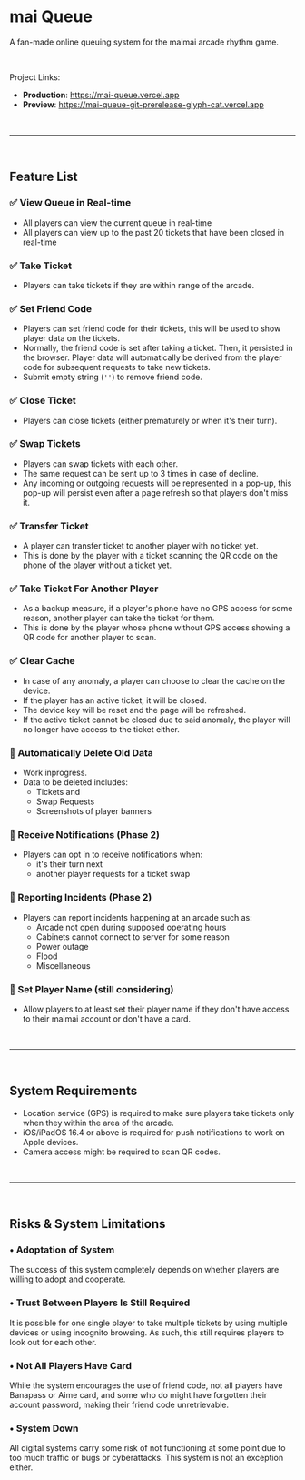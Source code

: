 # mai Queue

A fan-made online queuing system for the maimai arcade rhythm game.

<br/>

Project Links:
* **Production**: https://mai-queue.vercel.app
* **Preview**: https://mai-queue-git-prerelease-glyph-cat.vercel.app

<br/><hr/><br/>

## Feature List

### ✅ View Queue in Real-time
* All players can view the current queue in real-time
* All players can view up to the past 20 tickets that have been closed in real-time

### ✅ Take Ticket
* Players can take tickets if they are within range of the arcade.

### ✅ Set Friend Code
* Players can set friend code for their tickets, this will be used to show player data on the tickets.
* Normally, the friend code is set after taking a ticket. Then, it persisted in the browser. Player data will automatically be derived from the player code for subsequent requests to take new tickets.
* Submit empty string (`''`) to remove friend code.

### ✅ Close Ticket
* Players can close tickets (either prematurely or when it's their turn).

### ✅ Swap Tickets
* Players can swap tickets with each other.
* The same request can be sent up to 3 times in case of decline.
* Any incoming or outgoing requests will be represented in a pop-up, this pop-up will persist even after a page refresh so that players don't miss it.

### ✅ Transfer Ticket
* A player can transfer ticket to another player with no ticket yet.
* This is done by the player with a ticket scanning the QR code on the phone of the player without a ticket yet.

### ✅ Take Ticket For Another Player
* As a backup measure, if a player's phone have no GPS access for some reason, another player can take the ticket for them.
* This is done by the player whose phone without GPS access showing a QR code for another player to scan.

### ✅ Clear Cache
* In case of any anomaly, a player can choose to clear the cache on the device.
* If the player has an active ticket, it will be closed.
* The device key will be reset and the page will be refreshed.
* If the active ticket cannot be closed due to said anomaly, the player will no longer have access to the ticket either.

### 🚧 Automatically Delete Old Data
* Work inprogress.
* Data to be deleted includes:
  * Tickets and 
  * Swap Requests
  * Screenshots of player banners

### 🚧 Receive Notifications (Phase 2)
* Players can opt in to receive notifications when:
  * it's their turn next
  * another player requests for a ticket swap

### 🚧 Reporting Incidents (Phase 2)
* Players can report incidents happening at an arcade such as:
  * Arcade not open during supposed operating hours
  * Cabinets cannot connect to server for some reason
  * Power outage
  * Flood
  * Miscellaneous

### 🚧 Set Player Name (still considering)
* Allow players to at least set their player name if they don't have access to their maimai account or don't have a card.

<br/><hr/><br/>

## System Requirements
* Location service (GPS) is required to make sure players take tickets only when they within the area of the arcade.
* iOS/iPadOS 16.4 or above is required for push notifications to work on Apple devices.
* Camera access might be required to scan QR codes.

<br/><hr/><br/>

## Risks & System Limitations

### • Adoptation of System
The success of this system completely depends on whether players are willing to adopt and cooperate.

### • Trust Between Players Is Still Required
It is possible for one single player to take multiple tickets by using multiple devices or using incognito browsing. As such, this still requires players to look out for each other.

### • Not All Players Have Card
While the system encourages the use of friend code, not all players have Banapass or Aime card, and some who do might have forgotten their account password, making their friend code unretrievable.

### • System Down
All digital systems carry some risk of not functioning at some point due to too much traffic or bugs or cyberattacks. This system is not an exception either.

<br/>
